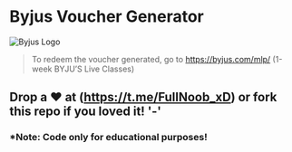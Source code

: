 # Byjus Voucher Generator

![Byjus Logo](https://cdn1.byjus.com/byjusweb/img/home/svg/byjus_logo.svg)

> To redeem the voucher generated, go to https://byjus.com/mlp/ (1-week BYJU’S Live Classes)

## Drop a ❤️ at (https://t.me/FullNoob_xD) or fork this repo if you loved it! '-'

### *Note: Code only for educational purposes!

